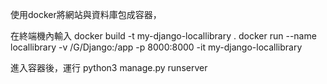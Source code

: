 使用docker將網站與資料庫包成容器，

在終端機內輸入
docker build -t my-django-locallibrary .
docker run --name locallibrary -v /G/Django:/app -p 8000:8000 -it my-django-locallibrary

進入容器後，運行
python3 manage.py runserver